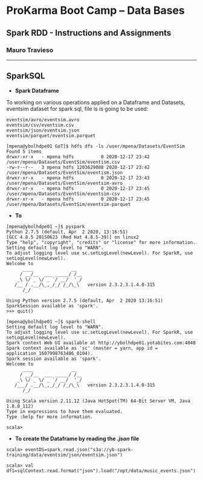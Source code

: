 # ProKarma Boot Camp – Data Bases

## Spark RDD - Instructions and Assignments

### Mauro Travieso 

---

## SparkSQL

* **Spark Dataframe**

To working on various operations applied on a Dataframe and Datasets, eventsim dataset for spark sql, file is is going to be used:

    eventsim/avro/eventsim.avro
    eventsim/csv/eventsim.csv
    eventsim/json/eventsim.json
    eventsim/parquet/eventsim.parquet

```
[mpena@ybolhdpe01 GoT]$ hdfs dfs -ls /user/mpena/Datasets/EventSim
Found 5 items
drwxr-xr-x   - mpena hdfs          0 2020-12-17 23:42 /user/mpena/Datasets/EventSim/eventism.csv
-rw-r--r--   3 mpena hdfs 1203629088 2020-12-17 23:42 /user/mpena/Datasets/EventSim/eventism.json
drwxr-xr-x   - mpena hdfs          0 2020-12-17 23:43 /user/mpena/Datasets/EventSim/eventsim-avro
drwxr-xr-x   - mpena hdfs          0 2020-12-17 23:45 /user/mpena/Datasets/EventSim/eventsim-csv
drwxr-xr-x   - mpena hdfs          0 2020-12-17 23:45 /user/mpena/Datasets/EventSim/eventsim-parquet
```

* **To**
```
[mpena@ybolhdpe01 ~]$ pyspark
Python 2.7.5 (default, Apr  2 2020, 13:16:51)
[GCC 4.8.5 20150623 (Red Hat 4.8.5-39)] on linux2
Type "help", "copyright", "credits" or "license" for more information.
Setting default log level to "WARN".
To adjust logging level use sc.setLogLevel(newLevel). For SparkR, use setLogLevel(newLevel).
Welcome to
      ____              __
     / __/__  ___ _____/ /__
    _\ \/ _ \/ _ `/ __/  '_/
   /__ / .__/\_,_/_/ /_/\_\   version 2.3.2.3.1.4.0-315
      /_/

Using Python version 2.7.5 (default, Apr  2 2020 13:16:51)
SparkSession available as 'spark'.
>>> quit()
```

```
[mpena@ybolhdpe01 ~]$ spark-shell
Setting default log level to "WARN".
To adjust logging level use sc.setLogLevel(newLevel). For SparkR, use setLogLevel(newLevel).
Spark context Web UI available at http://ybolhdpe01.yotabites.com:4040
Spark context available as 'sc' (master = yarn, app id = application_1607998763486_0104).
Spark session available as 'spark'.
Welcome to
      ____              __
     / __/__  ___ _____/ /__
    _\ \/ _ \/ _ `/ __/  '_/
   /___/ .__/\_,_/_/ /_/\_\   version 2.3.2.3.1.4.0-315
      /_/

Using Scala version 2.11.12 (Java HotSpot(TM) 64-Bit Server VM, Java 1.8.0_112)
Type in expressions to have them evaluated.
Type :help for more information.

scala>
```
* **To create the Dataframe by reading the *.json* file**
```
scala> eventDS=spark.read.json("s3a://yb-spark-training/data/eventsim/json/eventsim.json")
```
```
scala> val df1=sqlContext.read.format("json").load("/opt/data/music_events.json")
```